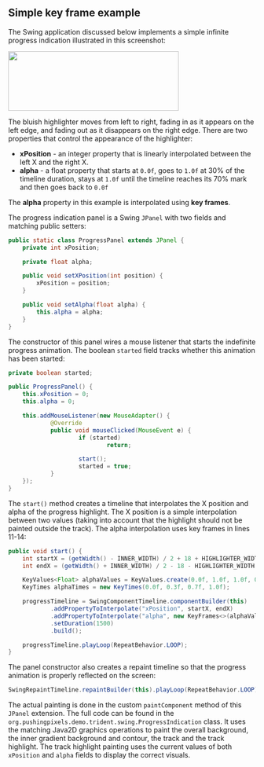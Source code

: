 ## Simple key frame example

The Swing application discussed below implements a simple infinite progress indication illustrated in this screenshot:

<img src="https://raw.githubusercontent.com/kirill-grouchnikov/radiance/master/docs/images/trident/progressindication.png" width="347" height="121" />

The bluish highlighter moves from left to right, fading in as it appears on the left edge, and fading out as it disappears on the right edge. There are two properties that control the appearance of the highlighter:

* **xPosition** - an integer property that is linearly interpolated between the left X and the right X.
* **alpha** - a float property that starts at `0.0f`, goes to `1.0f` at 30% of the timeline duration, stays at `1.0f` until the timeline reaches its 70% mark and then goes back to `0.0f`

The **alpha** property in this example is interpolated using **key frames**.

The progress indication panel is a Swing `JPanel` with two fields and matching public setters:

```java
public static class ProgressPanel extends JPanel {
	private int xPosition;

	private float alpha;

	public void setXPosition(int position) {
		xPosition = position;
	}

	public void setAlpha(float alpha) {
		this.alpha = alpha;
	}
}
```

The constructor of this panel wires a mouse listener that starts the indefinite progress animation. The boolean `started` field tracks whether this animation has been started:

```java
private boolean started;

public ProgressPanel() {
	this.xPosition = 0;
	this.alpha = 0;

	this.addMouseListener(new MouseAdapter() {
			@Override
			public void mouseClicked(MouseEvent e) {
					if (started)
							return;

					start();
					started = true;
			}
	});
}
```

The `start()` method creates a timeline that interpolates the X position and alpha of the progress highlight. The X position is a simple interpolation between two values (taking into account that the highlight should not be painted outside the track). The alpha interpolation uses key frames in lines 11-14:

```java
public void start() {
	int startX = (getWidth() - INNER_WIDTH) / 2 + 18 + HIGHLIGHTER_WIDTH / 2;
	int endX = (getWidth() + INNER_WIDTH) / 2 - 18 - HIGHLIGHTER_WIDTH / 2;

	KeyValues<Float> alphaValues = KeyValues.create(0.0f, 1.0f, 1.0f, 0.0f);
	KeyTimes alphaTimes = new KeyTimes(0.0f, 0.3f, 0.7f, 1.0f);

	progressTimeline = SwingComponentTimeline.componentBuilder(this)
			.addPropertyToInterpolate("xPosition", startX, endX)
			.addPropertyToInterpolate("alpha", new KeyFrames<>(alphaValues, alphaTimes))
			.setDuration(1500)
			.build();

	progressTimeline.playLoop(RepeatBehavior.LOOP);
}
```

The panel constructor also creates a repaint timeline so that the progress animation is properly reflected on the screen:
```java
SwingRepaintTimeline.repaintBuilder(this).playLoop(RepeatBehavior.LOOP);
```

The actual painting is done in the custom `paintComponent` method of this `JPanel` extension. The full code can be found in the `org.pushingpixels.demo.trident.swing.ProgressIndication` class. It uses the matching Java2D graphics operations to paint the overall background, the inner gradient background and contour, the track and the track highlight. The track highlight painting uses the current values of both `xPosition` and `alpha` fields to display the correct visuals.
